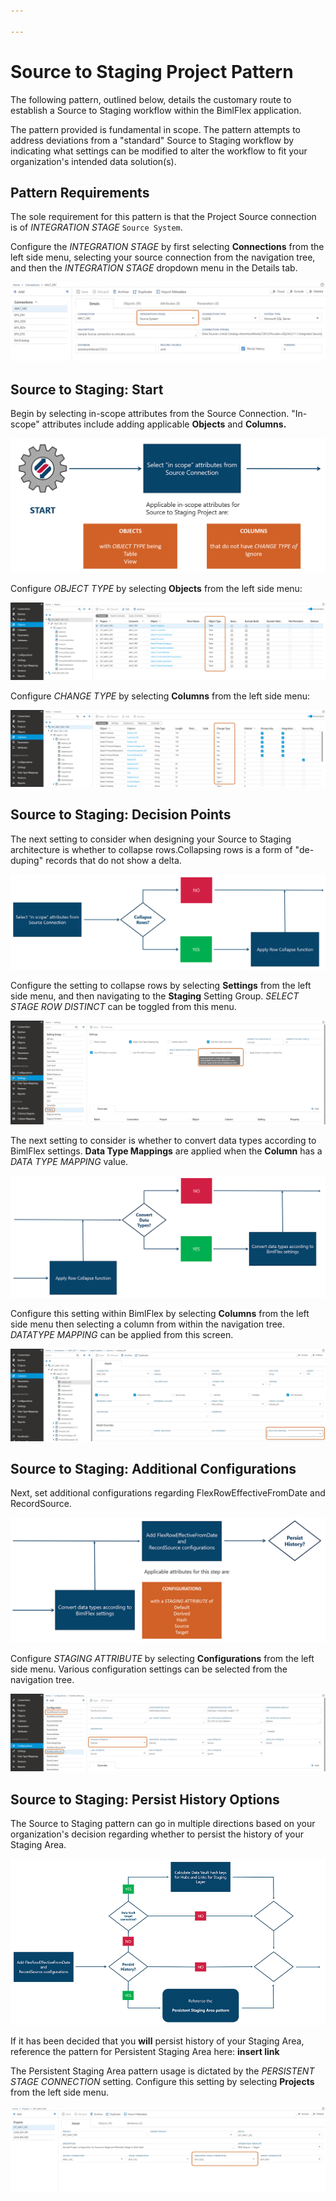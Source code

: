 ```yaml
---

---
```


# Source to Staging Project Pattern

The following pattern, outlined below, details the customary route to establish a Source to Staging workflow within the BimlFlex application.

The pattern provided is fundamental in scope.
The pattern attempts to address deviations from a "standard" Source to Staging workflow by indicating what settings can be modified to alter the workflow to fit your organization's intended data solution(s).

## Pattern Requirements

The sole requirement for this pattern is that the Project Source connection is of *INTEGRATION STAGE* `Source System`.

Configure the *INTEGRATION STAGE* by first selecting **Connections** from the left side menu, selecting your source connection from the navigation tree, and then the *INTEGRATION STAGE* dropdown menu in the Details tab.

![Source to Staging Pattern Requirement](images/source-staging-bfx-requirement-001.png "Pattern Requirements")

## Source to Staging: Start

Begin by selecting in-scope attributes from the Source Connection.
"In-scope" attributes include adding applicable **Objects** and **Columns.**

![Source to Staging - Pattern Start](images/source-staging-pattern-001e.png "Pattern Start")

Configure *OBJECT TYPE* by selecting **Objects** from the left side menu:

![Source to Staging - Object Type](images/source-staging-object-type.png "Object Type")

Configure *CHANGE TYPE* by selecting **Columns** from the left side menu:

![Source to Staging - Column Change Type](images/source-staging-column-type.png "Column Change Type")

## Source to Staging: Decision Points

The next setting to consider when designing your Source to Staging architecture is whether to collapse rows.Collapsing rows is a form of "de-duping" records that do not show a delta.

![Source to Staging - Collapse Rows](images/source-staging-collapse-rows.png "Collapse Rows")

Configure the setting to collapse rows by selecting **Settings** from the left side menu, and then navigating to the **Staging** Setting Group. *SELECT STAGE ROW DISTINCT* can be toggled from this menu.

![Source to Staging - Select Stage Row Distinct](images/source-staging-select-stage-row-distinct.png "Select Stage Row Distinct")

The next setting to consider is whether to convert data types according to BimlFlex settings. **Data Type Mappings** are applied when the **Column** has a *DATA TYPE MAPPING* value.

![Source to Staging - Convert Data Types](images/source-staging-convert-data-types.png "Convert Data Types")

Configure this setting within BimlFlex by selecting **Columns** from the left side menu then selecting a column from within the navigation tree. *DATATYPE MAPPING* can be applied from this screen. 

![Source to Staging - Data Type Mappings](images/source-staging-data-type-mappings.png "Data Type Mappings")

## Source to Staging: Additional Configurations

Next, set additional configurations regarding FlexRowEffectiveFromDate and RecordSource.

![Source to Staging - FlexRow and RecordSource](images/source-staging-flexrow-recordsource.png "Additional Configurations")

Configure *STAGING ATTRIBUTE* by selecting **Configurations** from the left side menu.
Various configuration settings can be selected from the navigation tree.

![Source to Staging - Staging Attributes](images/source-staging-staging-attributes.png "Staging Attributes")

## Source to Staging: Persist History Options

The Source to Staging pattern can go in multiple directions based on your organization's decision regarding whether to persist the history of your Staging Area.

![Source to Staging - Persist History Tree](images/source-staging-persist-history-tree.png "Persist History Tree")

If it has been decided that you **will** persist history of your Staging Area, reference the pattern for Persistent Staging Area here: **insert link**

The Persistent Staging Area pattern usage is dictated by the *PERSISTENT STAGE CONNECTION* setting.
Configure this setting by selecting **Projects** from the left side menu.

![Source to Staging - Persistent Stage Connection](images/source-staging-persistent-stage-connection.png "Persistent Stage Connection")

